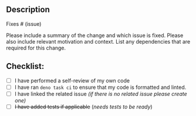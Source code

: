 ## Description

Fixes # (issue)

Please include a summary of the change and which issue is fixed. Please also
include relevant motivation and context. List any dependencies that are required
for this change.

## Checklist:

- [ ] I have performed a self-review of my own code
- [ ] I have ran `deno task ci` to ensure that my code is formatted and linted.
- [ ] I have linked the related issue _(if there is no related issue please
      create one)_
- [ ] ~~I have added tests if applicable~~ (_needs tests to be ready_)
